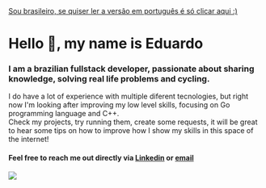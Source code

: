 <a target="_blank" href="https://github.com/eduardo-moro/eduardo-moro/blob/main/LEIAME.md" translate="no" >
    Sou brasileiro, se quiser ler a versão em português é só clicar aqui :)
</a>


#  Hello 👋, my name is Eduardo
### I am a brazilian fullstack developer, passionate about sharing knowledge, solving real life problems and cycling.

I do have a lot of experience with multiple diferent tecnologies, but right now I'm looking after improving my low level skills, focusing on Go programming language and C++.\
Check my projects, try running them, create some requests, it will be great to hear some tips on how to improve how I show my skills in this space of the internet!

#### Feel free to reach me out directly via [Linkedin](mailto:dev.eduardomoro@gmail.com) or [email](mailto:dev.eduardomoro@gmail.com)


![](https://komarev.com/ghpvc/?username=eduardo-moro&style=for-the-badge&color=blue)
